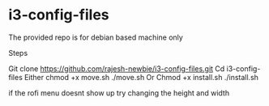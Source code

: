 # i3-config-files
The provided repo is for debian based machine only 

Steps

Git clone https://github.com/rajesh-newbie/i3-config-files.git
Cd i3-config-files
Either
chmod +x move.sh
./move.sh
Or 
Chmod +x install.sh
./install.sh

if the rofi menu doesnt show up try changing the height and width

